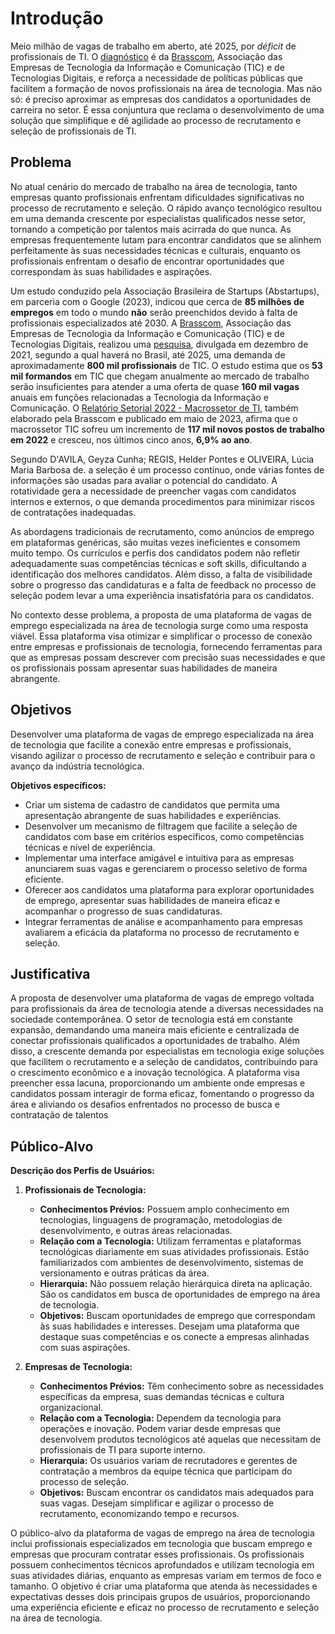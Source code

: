 # Introdução
Meio milhão de vagas de trabalho em aberto, até 2025, por *déficit* de profissionais de TI. O [diagnóstico](https://ibre.fgv.br/blog-da-conjuntura-economica/artigos/deficit-de-profissionais-de-ti-pode-chegar-meio-milhao-ate-2025) é da [Brasscom](https://brasscom.org.br/quem-somos/sobre-a-brasscom/), Associação das Empresas de Tecnologia da Informação e Comunicação (TIC) e de Tecnologias Digitais, e reforça a necessidade de políticas públicas que facilitem a formação de novos profissionais na área de tecnologia. Mas não só: é preciso aproximar as empresas dos candidatos a oportunidades de carreira no setor. É essa conjuntura que reclama o desenvolvimento de uma solução que simplifique e dê agilidade ao processo de recrutamento e seleção de profissionais de TI.

## Problema

No atual cenário do mercado de trabalho na área de tecnologia, tanto empresas quanto profissionais enfrentam dificuldades significativas no processo de recrutamento e seleção. O rápido avanço tecnológico resultou em uma demanda crescente por especialistas qualificados nesse setor, tornando a competição por talentos mais acirrada do que nunca. As empresas frequentemente lutam para encontrar candidatos que se alinhem perfeitamente às suas necessidades técnicas e culturais, enquanto os profissionais enfrentam o desafio de encontrar oportunidades que correspondam às suas habilidades e aspirações.

Um estudo conduzido pela Associação Brasileira de Startups (Abstartups), em parceria com o Google (2023), indicou que cerca de **85 milhões de empregos** em todo o mundo **não** serão preenchidos devido à falta de profissionais especializados até 2030. A [Brasscom](https://brasscom.org.br/quem-somos/sobre-a-brasscom/), Associação das Empresas de Tecnologia da Informação e Comunicação (TIC) e de Tecnologias Digitais, realizou uma [pesquisa](https://brasscom.org.br/pdfs/demanda-de-talentos-em-tic-e-estrategia-tcem/), divulgada em dezembro de 2021, segundo a qual haverá no Brasil, até 2025, uma demanda de aproximadamente **800 mil profissionais** de TIC. O estudo estima que os **53 mil formandos** em TIC que chegam anualmente ao mercado de trabalho serão insuficientes para atender a uma oferta de quase **160 mil vagas** anuais em funções relacionadas a Tecnologia da Informação e Comunicação. O [Relatório Setorial 2022 - Macrossetor de TI](https://brasscom.org.br/wp-content/uploads/2023/05/BRI2-2023-008-001-Relatorio-Setorial-v32-versao-resumida-SITE_compressed.pdf), também elaborado pela Brasscom e publicado em maio de 2023, afirma que o macrossetor TIC sofreu um incremento de **117 mil novos postos de trabalho em 2022** e cresceu, nos últimos cinco anos, **6,9% ao ano**.

Segundo D'AVILA, Geyza Cunha; REGIS, Helder Pontes  e  OLIVEIRA, Lúcia Maria Barbosa de. a seleção é um processo contínuo, onde várias fontes de informações são usadas para avaliar o potencial do candidato. A rotatividade gera a necessidade de preencher vagas com candidatos internos e externos, o que demanda procedimentos para minimizar riscos de contratações inadequadas.

As abordagens tradicionais de recrutamento, como anúncios de emprego em plataformas genéricas, são muitas vezes ineficientes e consomem muito tempo. Os currículos e perfis dos candidatos podem não refletir adequadamente suas competências técnicas e soft skills, dificultando a identificação dos melhores candidatos. Além disso, a falta de visibilidade sobre o progresso das candidaturas e a falta de feedback no processo de seleção podem levar a uma experiência insatisfatória para os candidatos.

No contexto desse problema, a proposta de uma plataforma de vagas de emprego especializada na área de tecnologia surge como uma resposta viável. Essa plataforma visa otimizar e simplificar o processo de conexão entre empresas e profissionais de tecnologia, fornecendo ferramentas para que as empresas possam descrever com precisão suas necessidades e que os profissionais possam apresentar suas habilidades de maneira abrangente.

## Objetivos

Desenvolver uma plataforma de vagas de emprego especializada na área de tecnologia que facilite a conexão entre empresas e profissionais, visando agilizar o processo de recrutamento e seleção e contribuir para o avanço da indústria tecnológica.

**Objetivos específicos:**
- Criar um sistema de cadastro de candidatos que permita uma apresentação abrangente de suas habilidades e experiências.
- Desenvolver um mecanismo de filtragem que facilite a seleção de candidatos com base em critérios específicos, como competências técnicas e nível de experiência.
- Implementar uma interface amigável e intuitiva para as empresas anunciarem suas vagas e gerenciarem o processo seletivo de forma eficiente.
- Oferecer aos candidatos uma plataforma para explorar oportunidades de emprego, apresentar suas habilidades de maneira eficaz e acompanhar o progresso de suas candidaturas.
- Integrar ferramentas de análise e acompanhamento para empresas avaliarem a eficácia da plataforma no processo de recrutamento e seleção.

## Justificativa

A proposta de desenvolver uma plataforma de vagas de emprego voltada para profissionais da área de tecnologia atende a diversas necessidades na sociedade contemporânea. O setor de tecnologia está em constante expansão, demandando uma maneira mais eficiente e centralizada de conectar profissionais qualificados a oportunidades de trabalho. Além disso, a crescente demanda por especialistas em tecnologia exige soluções que facilitem o recrutamento e a seleção de candidatos, contribuindo para o crescimento econômico e a inovação tecnológica. A plataforma visa preencher essa lacuna, proporcionando um ambiente onde empresas e candidatos possam interagir de forma eficaz, fomentando o progresso da área e aliviando os desafios enfrentados no processo de busca e contratação de talentos

## Público-Alvo

**Descrição dos Perfis de Usuários:**

1. **Profissionais de Tecnologia:**
   - **Conhecimentos Prévios:** Possuem amplo conhecimento em tecnologias, linguagens de programação, metodologias de desenvolvimento, e outras áreas relacionadas.
   - **Relação com a Tecnologia:** Utilizam ferramentas e plataformas tecnológicas diariamente em suas atividades profissionais. Estão familiarizados com ambientes de desenvolvimento, sistemas de versionamento e outras práticas da área.
   - **Hierarquia:** Não possuem relação hierárquica direta na aplicação. São os candidatos em busca de oportunidades de emprego na área de tecnologia.
   - **Objetivos:** Buscam oportunidades de emprego que correspondam às suas habilidades e interesses. Desejam uma plataforma que destaque suas competências e os conecte a empresas alinhadas com suas aspirações.

2. **Empresas de Tecnologia:**
   - **Conhecimentos Prévios:** Têm conhecimento sobre as necessidades específicas da empresa, suas demandas técnicas e cultura organizacional.
   - **Relação com a Tecnologia:** Dependem da tecnologia para operações e inovação. Podem variar desde empresas que desenvolvem produtos tecnológicos até aquelas que necessitam de profissionais de TI para suporte interno.
   - **Hierarquia:** Os usuários variam de recrutadores e gerentes de contratação a membros da equipe técnica que participam do processo de seleção.
   - **Objetivos:** Buscam encontrar os candidatos mais adequados para suas vagas. Desejam simplificar e agilizar o processo de recrutamento, economizando tempo e recursos.

O público-alvo da plataforma de vagas de emprego na área de tecnologia inclui profissionais especializados em tecnologia que buscam emprego e empresas que procuram contratar esses profissionais. Os profissionais possuem conhecimentos técnicos aprofundados e utilizam tecnologia em suas atividades diárias, enquanto as empresas variam em termos de foco e tamanho. O objetivo é criar uma plataforma que atenda às necessidades e expectativas desses dois principais grupos de usuários, proporcionando uma experiência eficiente e eficaz no processo de recrutamento e seleção na área de tecnologia.
